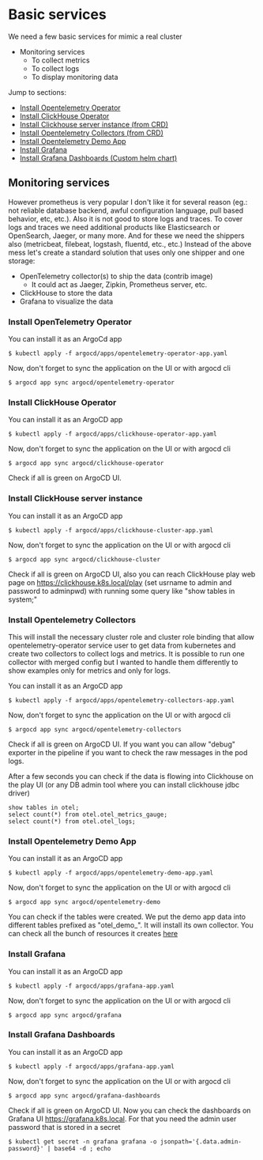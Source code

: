 # Basic services

We need a few basic services for mimic a real cluster

* Monitoring services
  * To collect metrics 
  * To collect logs
  * To display monitoring data

Jump to sections:
* [Install Opentelemetry Operator](#install-opentelemetry-operator) 
* [Install ClickHouse Operator](#install-clickhouse-operator)
* [Install Clickhouse server instance (from CRD)](#install-clickhouse-server-instance)
* [Install Opentelemetry Collectors (from CRD)](#install-opentelemetry-collectors)
* [Install Opentelemetry Demo App](#install-opentelemetry-demo-app)
* [Install Grafana](#install-grafana)
* [Install Grafana Dashboards (Custom helm chart)](#install-grafana-dashboards)

## Monitoring services

However prometheus is very popular I don't like it for several reason (eg.: not reliable database backend, awful configuration language, pull based behavior, etc, etc.). Also it is not good to store logs and traces. To cover logs and traces we need additional products like Elasticsearch or OpenSearch, Jaeger, or many more. And for these we need the shippers also (metricbeat, filebeat, logstash, fluentd, etc., etc.)
Instead of the above mess let's create a standard solution that uses only one shipper and one storage:
* OpenTelemetry collector(s) to ship the data (contrib image)
  * It could act as Jaeger, Zipkin, Prometheus server, etc.
* ClickHouse to store the data
* Grafana to visualize the data


### Install OpenTelemetry Operator

You can install it as an ArgoCd app
```
$ kubectl apply -f argocd/apps/opentelemetry-operator-app.yaml
```

Now, don't forget to sync the application on the UI or with argocd cli
```
$ argocd app sync argocd/opentelemetry-operator
```

### Install ClickHouse Operator

You can install it as an ArgoCD app
```
$ kubectl apply -f argocd/apps/clickhouse-operator-app.yaml
```

Now, don't forget to sync the application on the UI or with argocd cli
```
$ argocd app sync argocd/clickhouse-operator
```

Check if all is green on ArgoCD UI.


### Install ClickHouse server instance

You can install it as an ArgoCD app
```
$ kubectl apply -f argocd/apps/clickhouse-cluster-app.yaml
```

Now, don't forget to sync the application on the UI or with argocd cli
```
$ argocd app sync argocd/clickhouse-cluster
```

Check if all is green on ArgoCD UI, also you can reach ClickHouse play web page on https://clickhouse.k8s.local/play (set usrname to admin and password to adminpwd) with running some query like "show tables in system;"


### Install Opentelemetry Collectors

This will install the necessary cluster role and cluster role binding that allow opentelemetry-operator service user to get data from kubernetes and create two collectors to collect logs and metrics.
It is possible to run one collector with merged config but I wanted to handle them differently to show examples only for metrics and only for logs. 

You can install it as an ArgoCD app
```
$ kubectl apply -f argocd/apps/opentelemetry-collectors-app.yaml
```

Now, don't forget to sync the application on the UI or with argocd cli
```
$ argocd app sync argocd/opentelemetry-collectors
```

Check if all is green on ArgoCD UI. If you want you can allow "debug" exporter in the pipeline if you want to check the raw messages in the pod logs.

After a few seconds you can check if the data is flowing into Clickhouse on the play UI (or any DB admin tool where you can install clickhouse jdbc driver)
```
show tables in otel;
select count(*) from otel.otel_metrics_gauge;
select count(*) from otel.otel_logs;
```

### Install Opentelemetry Demo App

You can install it as an ArgoCD app
```
$ kubectl apply -f argocd/apps/opentelemetry-demo-app.yaml
```

Now, don't forget to sync the application on the UI or with argocd cli
```
$ argocd app sync argocd/opentelemetry-demo
```

You can check if the tables were created. We put the demo app data into different tables prefixed as "otel_demo_". It will install its own collector. You can check all the bunch of resources it creates [here](../../custom-apps/opentelemetry-operator/demo/opentelemetry-demo.yaml)

### Install Grafana

You can install it as an ArgoCD app
```
$ kubectl apply -f argocd/apps/grafana-app.yaml
```

Now, don't forget to sync the application on the UI or with argocd cli
```
$ argocd app sync argocd/grafana
```

### Install Grafana Dashboards

You can install it as an ArgoCD app
```
$ kubectl apply -f argocd/apps/grafana-app.yaml
```

Now, don't forget to sync the application on the UI or with argocd cli
```
$ argocd app sync argocd/grafana-dashboards
```

Check if all is green on ArgoCD UI.
Now you can check the dashboards on Grafana UI https://grafana.k8s.local. For that you need the admin user password that is stored in a secret
```
$ kubectl get secret -n grafana grafana -o jsonpath='{.data.admin-password}' | base64 -d ; echo
```

